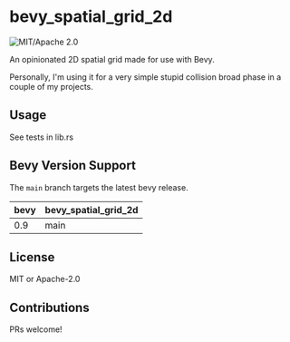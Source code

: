 # bevy_spatial_grid_2d

![MIT/Apache 2.0](https://img.shields.io/badge/license-MIT%2FApache-blue.svg)

An opinionated 2D spatial grid made for use with Bevy.

Personally, I'm using it for a very simple stupid collision broad phase in a couple of my projects.

## Usage

See tests in lib.rs

## Bevy Version Support

The `main` branch targets the latest bevy release.

|bevy|bevy_spatial_grid_2d|
|---|---|
|0.9|main|

## License

MIT or Apache-2.0

## Contributions

PRs welcome!